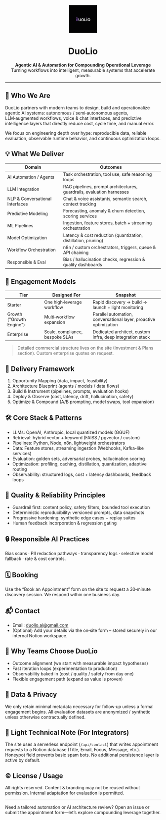 <div align="center">
   <img src="LOGO2.png" alt="DuoLio" width="90" />
  
   # DuoLio
   **Agentic AI & Automation for Compounding Operational Leverage**  
   Turning workflows into intelligent, measurable systems that accelerate growth.
</div>

---

## 🚀 Who We Are
DuoLio partners with modern teams to design, build and operationalize agentic AI systems: autonomous / semi‑autonomous agents, LLM‑augmented workflows, voice & chat interfaces, and predictive intelligence layers that directly reduce cost, cycle time, and manual error.

We focus on engineering depth over hype: reproducible data, reliable evaluation, observable runtime behavior, and continuous optimization loops.

## 💡 What We Deliver
| Domain | Outcomes |
|--------|----------|
| AI Automation / Agents | Task orchestration, tool use, safe reasoning loops |
| LLM Integration | RAG pipelines, prompt architectures, guardrails, evaluation harnesses |
| NLP & Conversational Interfaces | Chat & voice assistants, semantic search, context tracking |
| Predictive Modeling | Forecasting, anomaly & churn detection, scoring services |
| ML Pipelines | Ingestion, feature stores, batch + streaming orchestration |
| Model Optimization | Latency & cost reduction (quantization, distillation, pruning) |
| Workflow Orchestration | n8n / custom orchestrators, triggers, queue & API chaining |
| Responsible & Eval | Bias / hallucination checks, regression & quality dashboards |

## 🧭 Engagement Models
| Tier | Designed For | Snapshot |
|------|--------------|----------|
| Starter | One high‑leverage workflow | Rapid discovery → build → launch + light monitoring |
| Growth ("Growth Engine") | Multi‑workflow expansion | Parallel automation, conversational layer, proactive optimization |
| Enterprise | Scale, compliance, bespoke SLAs | Dedicated architect, custom infra, deep integration stack |

> Detailed commercial structure lives on the site (Investment & Plans section). Custom enterprise quotes on request.

## 🔁 Delivery Framework
1. Opportunity Mapping (data, impact, feasibility)  
2. Architecture Blueprint (agents / models / data flows)  
3. Build & Instrument (pipelines, prompts, evaluation hooks)  
4. Deploy & Observe (cost, latency, drift, hallucination, safety)  
5. Optimize & Compound (A/B prompting, model swaps, tool expansion)  

## 🛠 Core Stack & Patterns
- LLMs: OpenAI, Anthropic, local quantized models (GGUF)  
- Retrieval: hybrid vector + keyword (FAISS / pgvector / custom)  
- Pipelines: Python, Node, n8n, lightweight orchestrators  
- Data: Feature stores, streaming ingestion (Webhooks, Kafka-like services)  
- Evaluation: golden sets, adversarial probes, hallucination scoring  
- Optimization: profiling, caching, distillation, quantization, adaptive routing  
- Observability: structured logs, cost + latency dashboards, feedback loops  

## 🧪 Quality & Reliability Principles
- Guardrail first: content policy, safety filters, bounded tool execution  
- Deterministic reproducibility: versioned prompts, data snapshots  
- Progressive hardening: synthetic edge cases + replay suites  
- Human feedback incorporation & regression gating  

## 🔒 Responsible AI Practices
Bias scans · PII redaction pathways · transparency logs · selective model fallback · rate & cost controls.

## 🗓 Booking
Use the “Book an Appointment” form on the site to request a 30‑minute discovery session. We respond within one business day.

## 📬 Contact
- Email: duolio.ai@gmail.com  
- (Optional) Add your details via the on‑site form – stored securely in our internal Notion workspace.

## 🤝 Why Teams Choose DuoLio
- Outcome alignment (we start with measurable impact hypotheses)  
- Fast iteration loops (experimentation to production)  
- Observability baked in (cost / quality / safety from day one)  
- Flexible engagement path (expand as value is proven)  

## 🔐 Data & Privacy
We only retain minimal metadata necessary for follow‑up unless a formal engagement begins. All evaluation datasets are anonymized / synthetic unless otherwise contractually defined.

## 🧾 Light Technical Note (For Integrators)
The site uses a serverless endpoint (`/api/contact`) that writes appointment requests to a Notion database (Title, Email, Focus, Message, etc.). Honeypot field prevents basic spam bots. No additional persistence layer is active by default.

## © License / Usage
All rights reserved. Content & branding may not be reused without permission. Internal adaptation for evaluation is permitted.

---
Need a tailored automation or AI architecture review? Open an issue or submit the appointment form—let’s explore compounding leverage together.